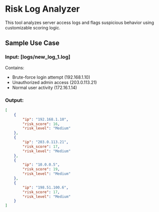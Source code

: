 # Risk Log Analyzer 

This tool analyzes server access logs and flags suspicious behavior using customizable scoring logic.

## Sample Use Case

### Input: [logs/new_log_1.log]
Contains:
- Brute-force login attempt (192.168.1.10)
- Unauthorized admin access (203.0.113.21)
- Normal user activity (172.16.1.14)

### Output:
```json
[
    {
        "ip": "192.168.1.10",
        "risk_score": 16,
        "risk_level": "Medium"
    },
    {
        "ip": "203.0.113.21",
        "risk_score": 17,
        "risk_level": "Medium"
    },
    {
        "ip": "10.0.0.5",
        "risk_score": 19,
        "risk_level": "Medium"
    },
    {
        "ip": "198.51.100.6",
        "risk_score": 17,
        "risk_level": "Medium"
    }
]




